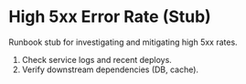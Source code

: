 # High 5xx Error Rate (Stub)

Runbook stub for investigating and mitigating high 5xx rates.

1. Check service logs and recent deploys.
2. Verify downstream dependencies (DB, cache).
